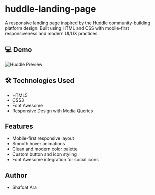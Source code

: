 # huddle-landing-page
A responsive landing page inspired by the Huddle community-building platform design. Built using HTML and CSS with mobile-first responsiveness and modern UI/UX practices.

## 💻 Demo

![Huddle Preview]((https://github.com/user-attachments/assets/8d4a03b1-2888-4669-a47b-31530b480bcf)
) 

## 🛠️ Technologies Used

- HTML5
- CSS3
- Font Awesome
- Responsive Design with Media Queries

##  Features

- Mobile-first responsive layout
- Smooth hover animations
- Clean and modern color palette
- Custom button and icon styling
- Font Awesome integration for social icons

##  Author

- Shafqat Ara
